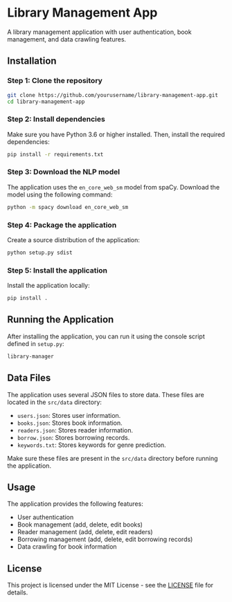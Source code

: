# Library Management App

A library management application with user authentication, book management, and data crawling features.

## Installation

### Step 1: Clone the repository

```sh
git clone https://github.com/yourusername/library-management-app.git
cd library-management-app
```

### Step 2: Install dependencies

Make sure you have Python 3.6 or higher installed. Then, install the required dependencies:

```sh
pip install -r requirements.txt
```

### Step 3: Download the NLP model

The application uses the `en_core_web_sm` model from spaCy. Download the model using the following command:

```sh
python -m spacy download en_core_web_sm
```

### Step 4: Package the application

Create a source distribution of the application:

```sh
python setup.py sdist
```

### Step 5: Install the application

Install the application locally:

```sh
pip install .
```

## Running the Application

After installing the application, you can run it using the console script defined in `setup.py`:

```sh
library-manager
```

## Data Files

The application uses several JSON files to store data. These files are located in the `src/data` directory:

- `users.json`: Stores user information.
- `books.json`: Stores book information.
- `readers.json`: Stores reader information.
- `borrow.json`: Stores borrowing records.
- `keywords.txt`: Stores keywords for genre prediction.

Make sure these files are present in the `src/data` directory before running the application.

## Usage

The application provides the following features:

- User authentication
- Book management (add, delete, edit books)
- Reader management (add, delete, edit readers)
- Borrowing management (add, delete, edit borrowing records)
- Data crawling for book information

## License

This project is licensed under the MIT License - see the [LICENSE](LICENSE) file for details.